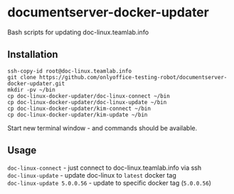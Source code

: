 # documentserver-docker-updater

Bash scripts for updating doc-linux.teamlab.info

## Installation

```shell script
ssh-copy-id root@doc-linux.teamlab.info
git clone https://github.com/onlyoffice-testing-robot/documentserver-docker-updater.git
mkdir -pv ~/bin
cp doc-linux-docker-updater/doc-linux-connect ~/bin
cp doc-linux-docker-updater/doc-linux-update ~/bin
cp doc-linux-docker-updater/kim-connect ~/bin
cp doc-linux-docker-updater/kim-update ~/bin
```

Start new terminal window - and commands should be available.

## Usage

`doc-linux-connect` - just connect to doc-linux.teamlab.info via ssh  
`doc-linux-update` - update doc-linux to `latest` docker tag  
`doc-linux-update 5.0.0.56` - update to specific docker tag (`5.0.0.56`)
